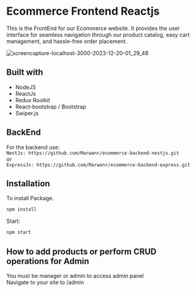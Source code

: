 # Ecommerce Frontend Reactjs

This is the FrontEnd for our Ecommerce website. It provides the user interface for seamless navigation through our product catalog, easy cart management, and hassle-free order placement.

![screencapture-localhost-3000-2023-12-20-01_29_48](https://github.com/Marwenr/ecommerce-frontend-reactjs/assets/97688966/9a9992bf-18fd-4ecd-985c-4674a385a9fb)


## Built with
- NodeJS
- ReactJs
- Redux Roolkit
- React-bootstrap / Bootstrap
- Swiper.js

## BackEnd

For the backend use:  
```NestJs: https://github.com/Marwenr/ecommerce-backend-nestjs.git```  
or  
```ExpressJs: https://github.com/Marwenr/ecommerce-backend-express.git```
## Installation

To install Package.

```bash
npm install
```
Start:

```bash
npm start
```

## How to add products or perform CRUD operations for Admin
You must be manager or admin to access admin panel  
Navigate to your site to /admin
